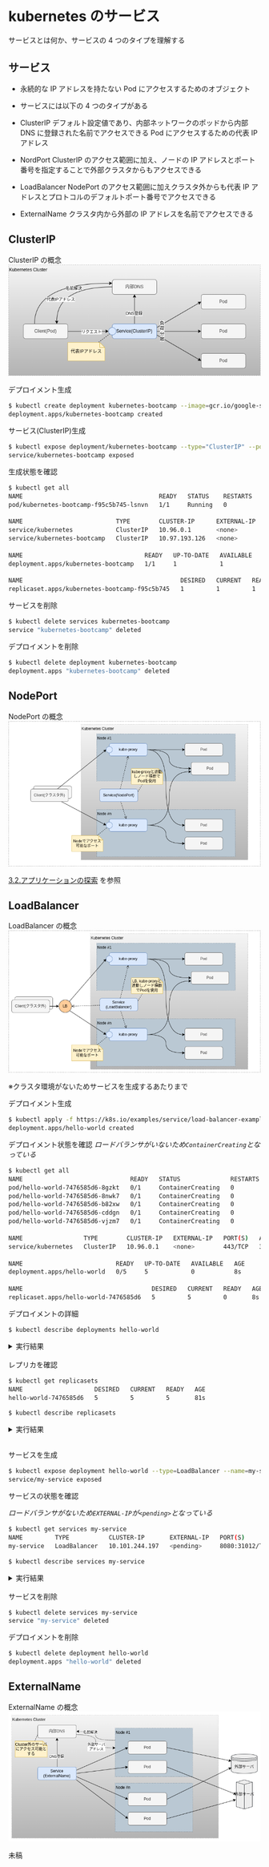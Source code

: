 # kubernetes のサービス

サービスとは何か、サービスの 4 つのタイプを理解する

## サービス

- 永続的な IP アドレスを持たない Pod にアクセスするためのオブジェクト
- サービスには以下の 4 つのタイプがある

- ClusterIP
  デフォルト設定値であり、内部ネットワークのポッドから内部 DNS に登録された名前でアクセスできる
  Pod にアクセスするための代表 IP アドレス
- NordPort
  ClusterIP のアクセス範囲に加え、ノードの IP アドレスとポート番号を指定することで外部クラスタからもアクセスできる
- LoadBalancer
  NodePort のアクセス範囲に加えクラスタ外からも代表 IP アドレスとプロトコルのデフォルトポート番号でアクセスできる
- ExternalName
  クラスタ内から外部の IP アドレスを名前でアクセスできる

## ClusterIP

ClusterIP の概念
![ClusterIP](image/Service-ClusterIP.png)

デプロイメント生成

```bash
$ kubectl create deployment kubernetes-bootcamp --image=gcr.io/google-samples/kubernetes-bootcamp:v1
deployment.apps/kubernetes-bootcamp created
```

サービス(ClusterIP)生成

```bash
$ kubectl expose deployment/kubernetes-bootcamp --type="ClusterIP" --port 8080
service/kubernetes-bootcamp exposed
```

生成状態を確認

```bash
$ kubectl get all
NAME                                      READY   STATUS    RESTARTS   AGE
pod/kubernetes-bootcamp-f95c5b745-lsnvn   1/1     Running   0          60s

NAME                          TYPE        CLUSTER-IP      EXTERNAL-IP   PORT(S)    AGE
service/kubernetes            ClusterIP   10.96.0.1       <none>        443/TCP    37d
service/kubernetes-bootcamp   ClusterIP   10.97.193.126   <none>        8080/TCP   18s

NAME                                  READY   UP-TO-DATE   AVAILABLE   AGE
deployment.apps/kubernetes-bootcamp   1/1     1            1           60s

NAME                                            DESIRED   CURRENT   READY   AGE
replicaset.apps/kubernetes-bootcamp-f95c5b745   1         1         1       60s
```

サービスを削除

```bash
$ kubectl delete services kubernetes-bootcamp
service "kubernetes-bootcamp" deleted
```

デプロイメントを削除

```bash
$ kubectl delete deployment kubernetes-bootcamp
deployment.apps "kubernetes-bootcamp" deleted
```

## NodePort

NodePort の概念
![odePort](image/Service-NodePort.png)

[3.2.アプリケーションの探索](02.01_basic.md#32アプリケーションの探索) を参照

## LoadBalancer

LoadBalancer の概念
![LoadBalancer](image/Service-LoadBalancer.png)

※クラスタ環境がないためサービスを生成するあたりまで

デプロイメント生成

```bash
$ kubectl apply -f https://k8s.io/examples/service/load-balancer-example.yaml
deployment.apps/hello-world created
```

デプロイメント状態を確認
_ロードバランサがいないため`ContainerCreating`となっている_

```bash
$ kubectl get all
NAME                              READY   STATUS              RESTARTS   AGE
pod/hello-world-7476585d6-8gzkt   0/1     ContainerCreating   0          8s
pod/hello-world-7476585d6-8nwk7   0/1     ContainerCreating   0          8s
pod/hello-world-7476585d6-b82xw   0/1     ContainerCreating   0          8s
pod/hello-world-7476585d6-cddgn   0/1     ContainerCreating   0          8s
pod/hello-world-7476585d6-vjzm7   0/1     ContainerCreating   0          8s

NAME                 TYPE        CLUSTER-IP   EXTERNAL-IP   PORT(S)   AGE
service/kubernetes   ClusterIP   10.96.0.1    <none>        443/TCP   37d

NAME                          READY   UP-TO-DATE   AVAILABLE   AGE
deployment.apps/hello-world   0/5     5            0           8s

NAME                                    DESIRED   CURRENT   READY   AGE
replicaset.apps/hello-world-7476585d6   5         5         0       8s
```

デプロイメントの詳細

```bash
$ kubectl describe deployments hello-world
```

<details><summary>実行結果</summary>

```bash
bravog@k8s-master:~$ kubectl describe deployments hello-world
Name:                   hello-world
Namespace:              default
CreationTimestamp:      Thu, 04 Jan 2024 06:17:29 +0000
Labels:                 app.kubernetes.io/name=load-balancer-example
Annotations:            deployment.kubernetes.io/revision: 1
Selector:               app.kubernetes.io/name=load-balancer-example
Replicas:               5 desired | 5 updated | 5 total | 5 available | 0 unavailable
StrategyType:           RollingUpdate
MinReadySeconds:        0
RollingUpdateStrategy:  25% max unavailable, 25% max surge
Pod Template:
  Labels:  app.kubernetes.io/name=load-balancer-example
  Containers:
   hello-world:
    Image:        gcr.io/google-samples/node-hello:1.0
    Port:         8080/TCP
    Host Port:    0/TCP
    Environment:  <none>
    Mounts:       <none>
  Volumes:        <none>
Conditions:
  Type           Status  Reason
  ----           ------  ------
  Available      True    MinimumReplicasAvailable
  Progressing    True    NewReplicaSetAvailable
OldReplicaSets:  <none>
NewReplicaSet:   hello-world-7476585d6 (5/5 replicas created)
Events:
  Type    Reason             Age   From                   Message
  ----    ------             ----  ----                   -------
  Normal  ScalingReplicaSet  58s   deployment-controller  Scaled up replica set hello-world-7476585d6 to 5
```

</details>
<br>
レプリカを確認

```bash
$ kubectl get replicasets
NAME                    DESIRED   CURRENT   READY   AGE
hello-world-7476585d6   5         5         5       81s
```

```bash
$ kubectl describe replicasets
```

<details><summary>実行結果</summary>

```bash
$ kubectl describe replicasets
Name:           hello-world-7476585d6
Namespace:      default
Selector:       app.kubernetes.io/name=load-balancer-example,pod-template-hash=7476585d6
Labels:         app.kubernetes.io/name=load-balancer-example
                pod-template-hash=7476585d6
Annotations:    deployment.kubernetes.io/desired-replicas: 5
                deployment.kubernetes.io/max-replicas: 7
                deployment.kubernetes.io/revision: 1
Controlled By:  Deployment/hello-world
Replicas:       5 current / 5 desired
Pods Status:    5 Running / 0 Waiting / 0 Succeeded / 0 Failed
Pod Template:
  Labels:  app.kubernetes.io/name=load-balancer-example
           pod-template-hash=7476585d6
  Containers:
   hello-world:
    Image:        gcr.io/google-samples/node-hello:1.0
    Port:         8080/TCP
    Host Port:    0/TCP
    Environment:  <none>
    Mounts:       <none>
  Volumes:        <none>
Events:
  Type    Reason            Age   From                   Message
  ----    ------            ----  ----                   -------
  Normal  SuccessfulCreate  90s   replicaset-controller  Created pod: hello-world-7476585d6-8nwk7
  Normal  SuccessfulCreate  90s   replicaset-controller  Created pod: hello-world-7476585d6-cddgn
  Normal  SuccessfulCreate  90s   replicaset-controller  Created pod: hello-world-7476585d6-vjzm7
  Normal  SuccessfulCreate  89s   replicaset-controller  Created pod: hello-world-7476585d6-b82xw
  Normal  SuccessfulCreate  89s   replicaset-controller  Created pod: hello-world-7476585d6-8gzkt
```

</details>
<br>

サービスを生成

```bash
$ kubectl expose deployment hello-world --type=LoadBalancer --name=my-service
service/my-service exposed
```

サービスの状態を確認

_ロードバランサがないため`EXTERNAL-IP`が`<pending>`となっている_

```bash
$ kubectl get services my-service
NAME         TYPE           CLUSTER-IP       EXTERNAL-IP   PORT(S)          AGE
my-service   LoadBalancer   10.101.244.197   <pending>     8080:31012/TCP   9s
```

```bash
$ kubectl describe services my-service
```

<details><summary>実行結果</summary>

_クラスタ環境であれば`LoadBalancer Ingress`が表示される_

```bash
$ kubectl describe services my-service
Name:                     my-service
Namespace:                default
Labels:                   app.kubernetes.io/name=load-balancer-example
Annotations:              <none>
Selector:                 app.kubernetes.io/name=load-balancer-example
Type:                     LoadBalancer
IP Family Policy:         SingleStack
IP Families:              IPv4
IP:                       10.101.244.197
IPs:                      10.101.244.197
Port:                     <unset>  8080/TCP
TargetPort:               8080/TCP
NodePort:                 <unset>  31012/TCP
Endpoints:                172.16.126.19:8080,172.16.126.20:8080,172.16.194.81:8080 + 2 more...
Session Affinity:         None
External Traffic Policy:  Cluster
Events:                   <none>
bravog@k8s-master:~$ kubectl get pods --output=wide
NAME                          READY   STATUS    RESTARTS   AGE     IP              NODE          NOMINATED NODE   READINESS GATES
hello-world-7476585d6-8gzkt   1/1     Running   0          4m12s   172.16.194.82   k8s-worker1   <none>           <none>
hello-world-7476585d6-8nwk7   1/1     Running   0          4m12s   172.16.194.81   k8s-worker1   <none>           <none>
hello-world-7476585d6-b82xw   1/1     Running   0          4m12s   172.16.126.20   k8s-worker2   <none>           <none>
hello-world-7476585d6-cddgn   1/1     Running   0          4m12s   172.16.194.83   k8s-worker1   <none>           <none>
hello-world-7476585d6-vjzm7   1/1     Running   0          4m12s   172.16.126.19   k8s-worker2   <none>           <none>
```

</details>
<br>
サービスを削除

```bash
$ kubectl delete services my-service
service "my-service" deleted
```

デプロイメントを削除

```bash
$ kubectl delete deployment hello-world
deployment.apps "hello-world" deleted
```

## ExternalName

ExternalName の概念
![ExternalName](image/Service-ExternalName.png)

未稿
